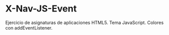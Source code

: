 # X-Nav-JS-Event
Ejercicio de asignaturas de aplicaciones HTML5. Tema JavaScript. Colores con addEventListener.
